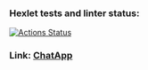 ### Hexlet tests and linter status:
[![Actions Status](https://github.com/AndryushchenkoAnton/frontend-project-12/workflows/hexlet-check/badge.svg)](https://github.com/AndryushchenkoAnton/frontend-project-12/actions)

### Link: [ChatApp](https://chat-webapp-pwr4.onrender.com)